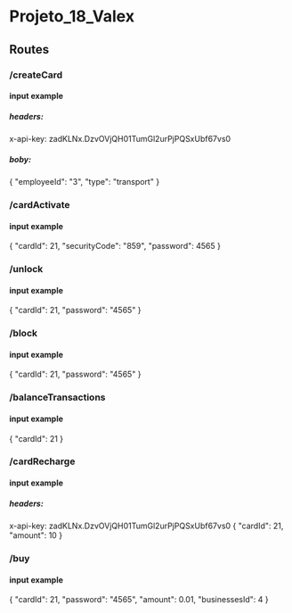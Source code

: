 # Projeto_18_Valex


## Routes

### /createCard
#### input example
##### headers:
x-api-key: zadKLNx.DzvOVjQH01TumGl2urPjPQSxUbf67vs0
##### boby:
{
  "employeeId": "3",
  "type": "transport"
}

### /cardActivate
#### input example
{
  "cardId": 21,
  "securityCode": "859",
  "password": 4565
}


### /unlock
#### input example

{
  "cardId": 21,
  "password": "4565"
}

### /block
#### input example

{
  "cardId": 21,
  "password": "4565"
}

### /balanceTransactions
#### input example

{
  "cardId": 21
}

### /cardRecharge
#### input example

##### headers:
x-api-key: zadKLNx.DzvOVjQH01TumGl2urPjPQSxUbf67vs0
{
  "cardId": 21,
  "amount": 10
}

### /buy
#### input example

{
  "cardId": 21,
  "password": "4565",
   "amount": 0.01,
  "businessesId": 4
}



